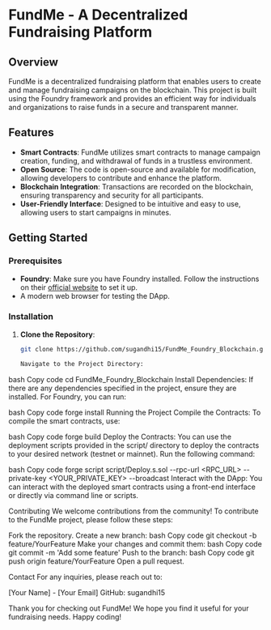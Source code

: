 # FundMe - A Decentralized Fundraising Platform

## Overview

FundMe is a decentralized fundraising platform that enables users to create and manage fundraising campaigns on the blockchain. This project is built using the Foundry framework and provides an efficient way for individuals and organizations to raise funds in a secure and transparent manner.

## Features

- **Smart Contracts**: FundMe utilizes smart contracts to manage campaign creation, funding, and withdrawal of funds in a trustless environment.
- **Open Source**: The code is open-source and available for modification, allowing developers to contribute and enhance the platform.
- **Blockchain Integration**: Transactions are recorded on the blockchain, ensuring transparency and security for all participants.
- **User-Friendly Interface**: Designed to be intuitive and easy to use, allowing users to start campaigns in minutes.

## Getting Started

### Prerequisites

- **Foundry**: Make sure you have Foundry installed. Follow the instructions on their [official website](https://book.getfoundry.sh/) to set it up.
- A modern web browser for testing the DApp.

### Installation

1. **Clone the Repository**:
   ```bash
   git clone https://github.com/sugandhi15/FundMe_Foundry_Blockchain.git

   Navigate to the Project Directory:

bash
Copy code
cd FundMe_Foundry_Blockchain
Install Dependencies: If there are any dependencies specified in the project, ensure they are installed. For Foundry, you can run:

bash
Copy code
forge install
Running the Project
Compile the Contracts: To compile the smart contracts, use:

bash
Copy code
forge build
Deploy the Contracts: You can use the deployment scripts provided in the script/ directory to deploy the contracts to your desired network (testnet or mainnet). Run the following command:

bash
Copy code
forge script script/Deploy.s.sol --rpc-url <RPC_URL> --private-key <YOUR_PRIVATE_KEY> --broadcast
Interact with the DApp: You can interact with the deployed smart contracts using a front-end interface or directly via command line or scripts.

Contributing
We welcome contributions from the community! To contribute to the FundMe project, please follow these steps:

Fork the repository.
Create a new branch:
bash
Copy code
git checkout -b feature/YourFeature
Make your changes and commit them:
bash
Copy code
git commit -m 'Add some feature'
Push to the branch:
bash
Copy code
git push origin feature/YourFeature
Open a pull request.

Contact
For any inquiries, please reach out to:

[Your Name] - [Your Email]
GitHub: sugandhi15

Thank you for checking out FundMe! We hope you find it useful for your fundraising needs. Happy coding!






